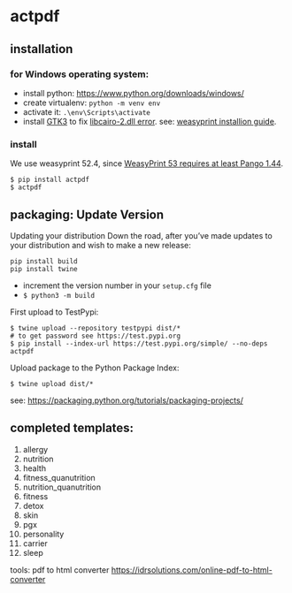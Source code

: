 # actpdf

## installation

### for Windows operating system:

+ install python: https://www.python.org/downloads/windows/
+ create virtualenv: `python -m venv env`
+ activate it: `.\env\Scripts\activate`
+ install [GTK3](https://github.com/tschoonj/GTK-for-Windows-Runtime-Environment-Installer/releases) to fix [libcairo-2.dll error](https://stackoverflow.com/q/59481394/2351696). see: [weasyprint installion guide](https://doc.courtbouillon.org/weasyprint/latest/first_steps.html).


### install

We use weasyprint 52.4, since [WeasyPrint 53 requires at least Pango 1.44](https://github.com/Kozea/WeasyPrint/issues/1384).


    $ pip install actpdf
    $ actpdf

## packaging: Update Version

Updating your distribution Down the road, after you’ve made updates to your distribution and wish to make a new release:

	pip install build
	pip install twine

* increment the version number in your `setup.cfg` file
* `$ python3 -m build`

First upload to TestPypi:

	$ twine upload --repository testpypi dist/*
	# to get password see https://test.pypi.org
	$ pip install --index-url https://test.pypi.org/simple/ --no-deps actpdf


Upload package to the Python Package Index:

	$ twine upload dist/*

	
see: https://packaging.python.org/tutorials/packaging-projects/



## completed templates:

1. allergy
1. nutrition
1. health
1. fitness_quanutrition
1. nutrition_quanutrition
1. fitness
1. detox
1. skin
1. pgx
1. personality
1. carrier
1. sleep



tools: pdf to html converter <https://idrsolutions.com/online-pdf-to-html-converter>